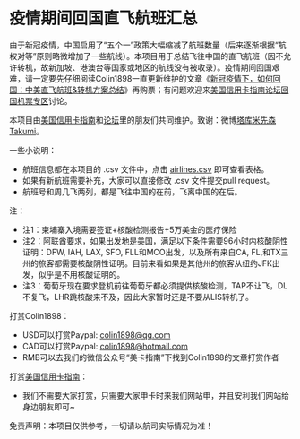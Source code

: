 # 疫情期间回国直飞航班汇总
由于新冠疫情，中国启用了“五个一”政策大幅缩减了航班数量（后来逐渐根据“航权对等”原则略微增加了一些航线）。本项目用于总结飞往中国的直飞航班（因不允许转机，故新加坡、港澳台等国家或地区的航线没有被收录）。疫情期间回国艰难，请一定要先仔细阅读Colin1898一直更新维护的文章《[新冠疫情下，如何回国：中美直飞航班&转机方案总结](https://www.uscreditcardguide.com/xinguanyiqingzhixiaruhehuiguo/?utm_source=github&utm_medium=readme&utm_campaign=github_readme)》再购票；有问题欢迎来[美国信用卡指南论坛回国机票专区](https://forum.uscreditcardguide.com/c/travel/flights-home/8?utm_source=github&utm_medium=readme&utm_campaign=github_readme)讨论。

本项目由[美国信用卡指南](https://www.uscreditcardguide.com/zh/?utm_source=github&utm_medium=readme&utm_campaign=github_readme)和[论坛](https://forum.uscreditcardguide.com/?utm_source=github&utm_medium=readme&utm_campaign=github_readme)里的朋友们共同维护。致谢：微博[塔库米先森Takumi](https://www.weibo.com/3900189730/IAAEN5SQC?type=comment#_rnd1589171852386)。

一些小说明：

* 航班信息都在本项目的 .csv 文件中，点击 [airlines.csv](airlines.csv) 即可查看表格。
* 如果有新航班需要补充，大家可以直接修改 .csv 文件提交pull request。
* 航班号和周几飞两列，都是飞往中国的在前，飞离中国的在后。

注：

* 注1：柬埔寨入境需要签证+核酸检测报告+5万美金的医疗保险
* 注2：阿联酋要求，如果出发地是美国，满足以下条件需要96小时内核酸阴性证明：DFW, IAH, LAX, SFO, FLL和MCO出发，以及所有来自CA, FL,和TX三州的旅客都需要核酸阴性证明。目前来看如果是其他州的旅客从纽约JFK出发，似乎是不用核酸证明的。
* 注3：葡萄牙现在要求登机前往葡萄牙都必须提供核酸检测，TAP不让飞，DL不复飞，LHR跳核酸来不及，因此大家暂时还是不要从LIS转机了。

打赏Colin1898：

* USD可以打赏Paypal: colin1898@qq.com
* CAD可以打赏Paypal: colin1898@hotmail.com
* RMB可以去我们的微信公众号“美卡指南”下找到Colin1898的文章打赏作者

打赏[美国信用卡指南](https://www.uscreditcardguide.com/zh/?utm_source=github&utm_medium=readme&utm_campaign=github_readme)：

* 我们不需要大家打赏，只需要大家申卡时来我们网站申，并且安利我们网站给身边朋友即可~

免责声明：本项目仅供参考，一切请以航司实际情况为准！
